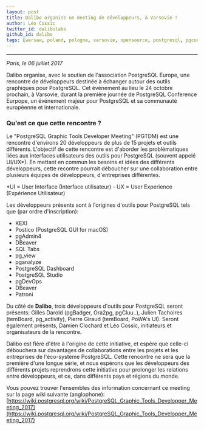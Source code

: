 ```yaml
---
layout: post
title: Dalibo organise un meeting de développeurs, à Varsovie !
author: Léo Cossic
twitter_id: dalibolabs
github_id: dalibo
tags: [warsaw, poland, pologne, varsovie, opensource, postgresql, pgconf, dalibo, conference, europe]
---
```


---
*Paris, le 06 juillet 2017*

Dalibo organise, avec le soutien de l'association PostgreSQL Europe, une rencontre de développeurs destinée à échanger autour des outils graphiques pour PostgreSQL. Cet événement au lieu le 24 octobre prochain, à Varsovie, durant la première journée de PostgreSQL Conference Eurpope, un événement majeur pour PostgreSQL et sa communauté européenne et internationale.

<!--MORE-->

### Qu'est ce que cette rencontre ?

Le "PostgreSQL Graphic Tools Developer Meeting" (PGTDM) est une rencontre d'environs 20 développeurs de plus de 15 projets et outils différents. L'objectif de cette rencontre est d'aborder les problématiques liées aux interfaces utilisateurs des outils pour PostgreSQL (souvent appelé UI/UX*). En mettant en commun les besoins et idées des différents développeurs, cette recontre pourrait déboucher sur une collaboration entre plusieurs équipes de développeurs, d'entreprises différentes.

*UI = User Interface (Interface utilisateur) - UX = User Experience (Expérience Utilisateur)

Les développeurs présents sont à l'origines d'outils pour PostgreSQL tels que (par ordre d'inscription):
  * KEXI
  * Postico (PostgreSQL GUI for macOS)
  * pgAdmin4
  * DBeaver
  * SQL Tabs
  * pg_view
  * pganalyze
  * PostgreSQL Dashboard
  * PostgreSQL Studio
  * pgDevOps
  * DBeaver
  * Patroni

Du côté de **Dalibo**, trois développeurs d'outils pour PostgreSQL seront présents: Gilles Darold (pgBadger, Ora2pg, pgCluu..), Julien Tachoires (temBoard, pg_activity), Pierre Giraud (temBoard, PoWA's UI). Seront également présents, Damien Clochard et Léo Cossic, initiateurs et organisateurs de la rencontre. 

Dalibo est fière d'être à l'origine de cette initiative, et espère que celle-ci débouchera sur davantages de collaborations entre les projets et les entreprises de l'éco-système PostgreSQL. Cette rencontre ne sera que la première d'une longue série, et nous espérons que les développeurs des différents projets reprendrons cette initiative pour prolonger les relations entre développeurs, et ce, dans différents pays et régions du monde.

Vous pouvez trouver l'ensembles des information concernant ce meeting sur la page wiki suivante (anglophone): [https://wiki.postgresql.org/wiki/PostgreSQL_Graphic_Tools_Developper_Meeting_2017](https://wiki.postgresql.org/wiki/PostgreSQL_Graphic_Tools_Developper_Meeting_2017)
